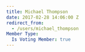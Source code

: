 ```yaml
---
title: Michael Thompson
date: 2017-02-28 14:06:00 Z
redirect_from:
  - /users/michael_thompson
Member Type:
  Is Voting Member: true
---
```



